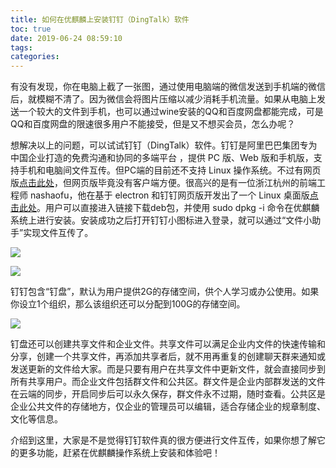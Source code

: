 ```yaml
---
title: 如何在优麒麟上安装钉钉（DingTalk）软件
toc: true
date: 2019-06-24 08:59:10
tags:
categories:
---
```


有没有发现，你在电脑上截了一张图，通过使用电脑端的微信发送到手机端的微信后，就模糊不清了。因为微信会将图片压缩以减少消耗手机流量。如果从电脑上发送一个较大的文件到手机，也可以通过wine安装的QQ和百度网盘都能完成，可是QQ和百度网盘的限速很多用户不能接受，但是又不想买会员，怎么办呢？

想解决以上的问题，可以试试钉钉（DingTalk）软件。钉钉是阿里巴巴集团专为中国企业打造的免费沟通和协同的多端平台 ，提供 PC 版、Web 版和手机版，支持手机和电脑间文件互传。但PC端的目前还不支持 Linux 操作系统。不过有网页版[点击此处](https://im.dingtalk.com/)，但网页版毕竟没有客户端方便。很高兴的是有一位浙江杭州的前端工程师 nashaofu，他在基于 electron 和钉钉网页版开发出了一个 Linux 桌面版[点击此处](https://github.com/nashaofu/dingtalk/releases/)。用户可以直接进入链接下载deb包，并使用 sudo dpkg -i 命令在优麒麟系统上进行安装。安装成功之后打开钉钉小图标进入登录，就可以通过“文件小助手”实现文件互传了。

![](https://www.ubuntukylin.com/upload/201905/1558408249639784.png)

![](https://www.ubuntukylin.com/upload/201905/1558408303746087.jpg)

钉钉包含“钉盘”，默认为用户提供2G的存储空间，供个人学习或办公使用。如果你设立1个组织，那么该组织还可以分配到100G的存储空间。

![](https://www.ubuntukylin.com/upload/201905/1558408330926071.jpg)

钉盘还可以创建共享文件和企业文件。共享文件可以满足企业内文件的快速传输和分享，创建一个共享文件，再添加共享者后，就不用再重复的创建聊天群来通知或发送更新的文件给大家。而是只要有用户在共享文件中更新文件，就会直接同步到所有共享用户。而企业文件包括群文件和公共区。群文件是企业内部群发送的文件在云端的同步，开启同步后可以永久保存，群文件永不过期，随时查看。公共区是企业公共文件的存储地方，仅企业的管理员可以编辑，适合存储企业的规章制度、文化等信息。

介绍到这里，大家是不是觉得钉钉软件真的很方便进行文件互传，如果你想了解它的更多功能，赶紧在优麒麟操作系统上安装和体验吧！
